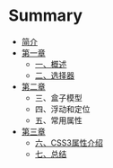 # Summary

* [简介](README.md)
* [第一章](di-yi-zhang.md)
  * [一、概述](di-yi-zhang/yi-3001-gai-shu.md)
  * [二、选择器](di-yi-zhang/er-3001-xuan-ze-qi.md)
* [第二章](di-er-zhang.md)
  * 三、盒子模型
  * 四、浮动和定位
  * 五、常用属性
* [第三章](di-san-zhang.md)
  * [六、CSS3属性介绍](di-san-zhang/liu-3001-css3-shu-xing-jie-shao.md)
  * [七、总结](di-san-zhang/qi-3001-zong-jie.md)

